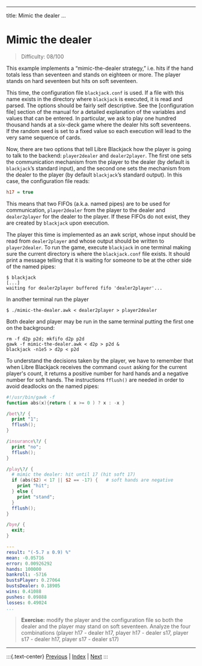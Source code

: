 
---
title: Mimic the dealer
...

# Mimic the dealer

> Difficulty: 08/100

This example implements a “mimic-the-dealer strategy,” i.e. hits if the hand totals less than seventeen and stands on eighteen or more. The player stands on hard seventeen but hits on soft seventeen. 

This time, the configuration file `blackjack.conf` is used. If a file with this name exists in the directory where `blackjack` is executed, it is read and parsed. The options should be fairly self descriptive. See the [configuration file] section of the manual for a detailed explanation of the variables and values that can be entered. In particular, we ask to play one hundred thousand hands at a six-deck game where the dealer hits soft seventeens. If the random seed is set to a fixed value so each execution will lead to the very same sequence of cards.

Now, there are two options that tell Libre Blackjack how the player is going to talk to the backend: `player2dealer` and `dealer2player`. The first one sets the communication mechanism from the player to the dealer (by default is `blackjack`’s standard input), and the second one sets the mechanism from the dealer to the player (by default `blackjack`’s standard output). In this case, the configuration file reads:

```ini
h17 = true
```

This means that two FIFOs (a.k.a. named pipes) are to be used for communication, `player2dealer` from the player to the dealer and `dealer2player` for the dealer to the player. If these FIFOs do not exist, they are created by `blackjack` upon execution. 

The player this time is implemented as an awk script, whose input should be read from `dealer2player` and whose output should be written to `player2dealer`. To run the game, execute `blackjack` in one terminal making sure the current directory is where the `blackjack.conf` file exists. It should print a message telling that it is waiting for someone to be at the other side of the named pipes:

```terminal
$ blackjack
[...]
waiting for dealer2player buffered fifo 'dealer2player'...
```

In another terminal run the player

```terminal
$ ./mimic-the-dealer.awk < dealer2player > player2dealer
```

Both dealer and player may be run in the same terminal putting the first one on the background:

```terminal
rm -f d2p p2d; mkfifo d2p p2d
gawk -f mimic-the-dealer.awk < d2p > p2d &
blackjack -n1e5 > d2p < p2d 
```

To understand the decisions taken by the player, we have to remember that when Libre Blackjack receives the command `count` asking for the current player's count, it returns a positive number for hard hands and a negative number for soft hands. The instructions `fflush()` are needed in order to avoid deadlocks on the named pipes:

```awk
#!/usr/bin/gawk -f
function abs(x){return ( x >= 0 ) ? x : -x } 

/bet\?/ {
  print "1";
  fflush();
}

/insurance\?/ {
  print "no";
  fflush();
}

/play\?/ {
  # mimic the dealer: hit until 17 (hit soft 17)
  if (abs($2) < 17 || $2 == -17) {   # soft hands are negative
    print "hit";
  } else {
    print "stand";
  }
  fflush();  
}

/bye/ {
  exit;
}
```

```yaml
---
result: "(-5.7 ± 0.9) %"
mean: -0.05716
error: 0.00926292
hands: 100000
bankroll: -5716
bustsPlayer: 0.27064
bustsDealer: 0.18905
wins: 0.41088
pushes: 0.09888
losses: 0.49024
...

```

> **Exercise:** modify the player and the configuration file so both the dealer and the player may stand on soft seventeen. Analyze the four combinations (player h17 - dealer h17, player h17 - dealer s17, player s17 - dealer h17, player s17 - dealer s17)



-------
:::{.text-center}
[Previous](../05-no-bust) | [Index](../) | [Next](../20-basic-strategy)
:::

